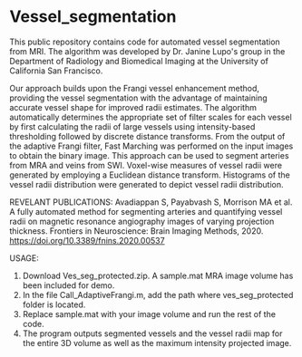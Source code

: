 # Vessel_segmentation
This public repository contains code for automated vessel segmentation from MRI. The algorithm was developed by Dr. Janine Lupo's group in the Department of Radiology and Biomedical Imaging at the University of California San Francisco.

Our approach builds upon the Frangi vessel enhancement method, providing the vessel segmentation with the advantage of maintaining accurate vessel shape for improved radii estimates. The algorithm automatically determines the appropriate set of filter scales for each vessel by first calculating the radii of large vessels using intensity-based thresholding followed by discrete distance transforms. From the output of the adaptive Frangi filter, Fast Marching was performed on the input images to obtain the binary image. This approach can be used to segment arteries from MRA and veins from SWI. Voxel-wise measures of vessel radii were generated by employing a Euclidean distance transform. Histograms of the vessel radii distribution were generated to depict vessel radii distribution.

REVELANT PUBLICATIONS:
Avadiappan S, Payabvash S, Morrison MA et al. A fully automated method for segmenting arteries and quantifying vessel radii on magnetic resonance angiography images of varying projection thickness. Frontiers in Neuroscience: Brain Imaging Methods, 2020.  https://doi.org/10.3389/fnins.2020.00537

USAGE:
1.	Download Ves_seg_protected.zip. A sample.mat MRA image volume has been included for demo.
2.	In the file Call_AdaptiveFrangi.m, add the path where ves_seg_protected folder is located.
3.	Replace sample.mat with your image volume and run the rest of the code.
4.	The program outputs segmented vessels and the vessel radii map for the entire 3D volume as well as the maximum intensity projected image. 
